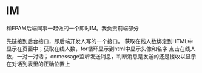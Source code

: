 # IM
和EPAM后端同事一起做的一个即时IM。我负责前端部分

先链接到后台接口，即后端开发人写的一个接口。
获取在线人数绑定到HTML中显示在页面中；获取在线人数，for循环显示到html中显示头像和名字
点击在线人数，一对一对话；
onmessage监听发送消息，判断消息是发送的还是接收以显示在对话列表里的正确位置上
